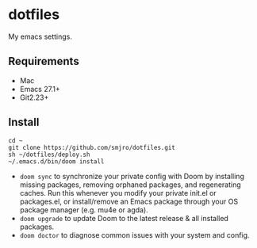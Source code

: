 # dotfiles
My emacs settings.

## Requirements
- Mac
- Emacs 27.1+
- Git2.23+

## Install
```
cd ~
git clone https://github.com/smjro/dotfiles.git
sh ~/dotfiles/deploy.sh
~/.emacs.d/bin/doom install
```

- `doom sync` to synchronize your private config with Doom by installing missing packages, removing orphaned packages, and regenerating caches. Run this whenever you modify your private init.el or packages.el, or install/remove an Emacs package through your OS package manager (e.g. mu4e or agda).
- `doom upgrade` to update Doom to the latest release & all installed packages.
- `doom doctor` to diagnose common issues with your system and config.
